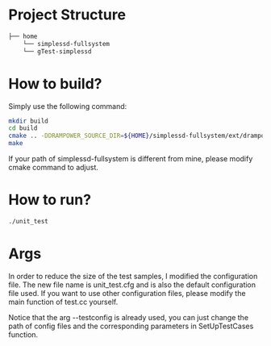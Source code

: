 # Project Structure

```txt
├── home
    └── simplessd-fullsystem
    └── gTest-simplessd
```

# How to build?
Simply use the following command:
```bash
mkdir build
cd build
cmake .. -DDRAMPOWER_SOURCE_DIR=${HOME}/simplessd-fullsystem/ext/drampower/src;
make
```

If your path of simplessd-fullsystem is different from mine, please modify cmake command to adjust.

# How to run?
```bash
./unit_test
```

# Args
In order to reduce the size of the test samples, I modified the configuration file. The new file name is unit_test.cfg and is also the default configuration file used. If you want to use other configuration files, please modify the main function of test.cc yourself.

Notice that the arg --testconfig is already used, you can just change the path of config files and the corresponding parameters in SetUpTestCases function.
